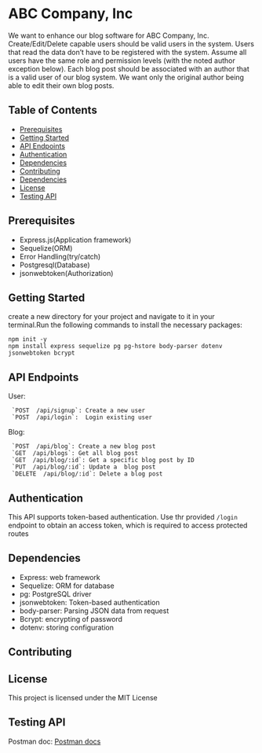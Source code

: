 # ABC Company, Inc
We want to enhance our blog software for ABC Company, Inc. Create/Edit/Delete capable users should be valid users in the system. Users that read the data don’t have to be registered with the system. Assume all users have the same role and permission levels (with the noted author exception below). Each blog post should be associated with an author that is a valid user of our blog system. We want only the original author being able to edit their own blog posts.

## Table  of Contents
- [Prerequisites](#Prerequisites)
- [Getting Started](#Getting-started)
- [API Endpoints](#API-endpoints)
- [Authentication](#Authentication)
- [Dependencies](#Dependencies)
- [Contributing](#Contributing)
- [Dependencies](#Dependencies)
- [License](#Prerequisites)
- [Testing API](#Testing-api)


## Prerequisites
- Express.js(Application framework)
- Sequelize(ORM)
- Error Handling(try/catch)
- Postgresql(Database)
- jsonwebtoken(Authorization)


## Getting Started
create a new directory for your  project and navigate to it  in your terminal.Run the following commands to install the necessary packages:

```
npm init -y
npm install express sequelize pg pg-hstore body-parser dotenv jsonwebtoken bcrypt

```

## API Endpoints
User:
```
 `POST  /api/signup`: Create a new user
 `POST  /api/login`:  Login existing user

```

Blog:
```
 `POST  /api/blog`: Create a new blog post
 `GET  /api/blogs`: Get all blog post
 `GET  /api/blog/:id`: Get a specific blog post by ID
 `PUT  /api/blog/:id`: Update a  blog post
 `DELETE  /api/blog/:id`: Delete a blog post

```


## Authentication
This API supports token-based authentication. Use thr provided `/login` endpoint to obtain an access token, which is required to access protected routes

## Dependencies
- Express: web framework
- Sequelize: ORM for database
- pg: PostgreSQL driver
- jsonwebtoken: Token-based authentication
- body-parser: Parsing JSON data from request
- Bcrypt: encrypting of password
- dotenv: storing configuration


## Contributing


## License
This  project is licensed under the MIT License

## Testing API
Postman doc:
[Postman docs](https://documenter.getpostman.com/view/22408266/2s9Y5TxjNF)